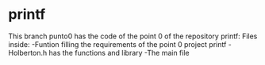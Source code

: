 # printf
This branch punto0 has the code of the point 0 of the repository printf:
Files inside:
-Funtion filling the requirements of the point 0 project printf
-Holberton.h has the functions and library
-The main file
